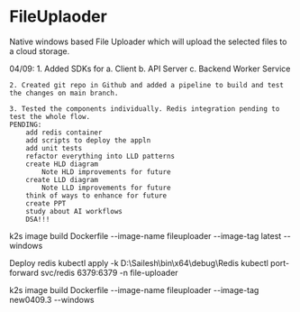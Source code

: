 # FileUplaoder
Native windows based File Uploader which will upload the selected files to a cloud storage. 

04/09:
    1. Added SDKs for
        a. Client
        b. API Server
        c. Backend Worker Service

    2. Created git repo in Github and added a pipeline to build and test the changes on main branch.

    3. Tested the components individually. Redis integration pending to test the whole flow.
    PENDING:
        add redis container
        add scripts to deploy the appln
        add unit tests
        refactor everything into LLD patterns
        create HLD diagram
            Note HLD improvements for future
        create LLD diagram
            Note LLD improvements for future
        think of ways to enhance for future
        create PPT
        study about AI workflows
        DSA!!!

k2s image build Dockerfile --image-name fileuploader --image-tag latest --windows


Deploy redis
    kubectl apply -k D:\Sailesh\bin\x64\debug\Redis
    kubectl port-forward svc/redis 6379:6379 -n file-uploader
    

k2s image build Dockerfile --image-name fileuploader --image-tag new0409.3 --windows